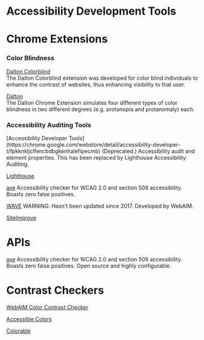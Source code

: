 Accessibility Development Tools
===============================

# Chrome Extensions

<h3>Color Blindness</h3>

[Dalton Colorblind](https://chrome.google.com/webstore/detail/colorblind-dalton-for-goo/afcafnelafcgjinkaeohkalmfececool?hl=en)  
The Dalton Colorblind extension was developed for color blind individuals to enhance the contrast of websites, thus enhancing visibility to that user.


[Dalton](https://chrome.google.com/webstore/detail/dalton/imknobcnmlabealhbhfhpbfodgbbdnfa?hl=en)  
The Dalton Chrome Extension simulates four different types of color blindness in two different degrees (e.g. protanopia and protanomaly) each.

<h3>Accessibility Auditing Tools</h3>
[Accessibility Developer Tools](https://chrome.google.com/webstore/detail/accessibility-developer-t/fpkknkljclfencbdbgkenhalefipecmb) 
(Deprecated.) Accessibility audit and element properties. This has been replaced by Lighthouse Accessibility Auditing.

[Lighthouse](https://chrome.google.com/webstore/detail/lighthouse/blipmdconlkpinefehnmjammfjpmpbjk)

[axe](https://chrome.google.com/webstore/detail/axe/lhdoppojpmngadmnindnejefpokejbdd) 
Accessibility checker for WCAG 2.0 and section 508 accessibility. Boasts zero false positives. 

[WAVE](https://chrome.google.com/webstore/detail/wave-evaluation-tool/jbbplnpkjmmeebjpijfedlgcdilocofh)
WARNING: Hasn't been updated since 2017.
Developed by WebAIM.

[SiteImprove](https://chrome.google.com/webstore/detail/siteimprove-accessibility/efcfolpjihicnikpmhnmphjhhpiclljc?hl=en-US)


# APIs
[axe](https://www.deque.com/axe/axe-for-web/)
Accessibility checker for WCAG 2.0 and section 508 accessibility. Boasts zero false positives. Open source and highly configurable.

# Contrast Checkers
[WebAIM Color Contrast Checker](https://webaim.org/resources/contrastchecker/)

[Accessible Colors](https://accessible-colors.com/)

[Colorable](https://colorable.jxnblk.com/)
